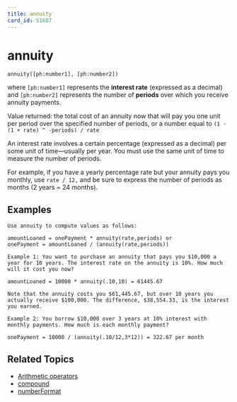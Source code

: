 ```yaml
---
title: annuity
card_id: 51607
---
```


# annuity

`annuity([ph:number1], [ph:number2])`

where `[ph:number1]` represents the <b>interest rate</b> (expressed as a decimal)  and `[ph:number2]` represents the number of <b>periods</b> over which you receive annuity payments.

Value returned: the total cost of an annuity now that will pay you one unit per period over the specified number of periods, or a number equal to `(1 - (1 + rate) ^ -periods) / rate`

An interest rate involves a certain percentage (expressed as a decimal) per some unit of time—usually per year. You must use the same unit of time to measure the number of periods.

For example, if you have a yearly percentage rate but your annuity pays you monthly, use `rate / 12,` and be sure to express the number of periods as months (2 years = 24 months).

## Examples

```
Use annuity to compute values as follows:

amountLoaned = onePayment * annuity(rate,periods) or
onePayment = amountLoaned / (annuity(rate,periods))

Example 1: You want to purchase an annuity that pays you $10,000 a year for 10 years. The interest rate on the annuity is 10%. How much will it cost you now?

amountLoaned = 10000 * annuity(.10,10) = 61445.67

Note that the annuity costs you $61,445.67, but over 10 years you actually receive $100,000. The difference, $38,554.33, is the interest you earned.

Example 2: You borrow $10,000 over 3 years at 10% interest with monthly payments. How much is each monthly payment?

onePayment = 10000 / (annuity(.10/12,3*12)) = 322.67 per month
```

## Related Topics

* [Arithmetic operators](/HyperTalkReference/operatorsandconstants/Arithmetic-operators)
* [compound](/HyperTalkReference/functions/compound)
* [numberFormat](/HyperTalkReference/properties/numberFormat)
